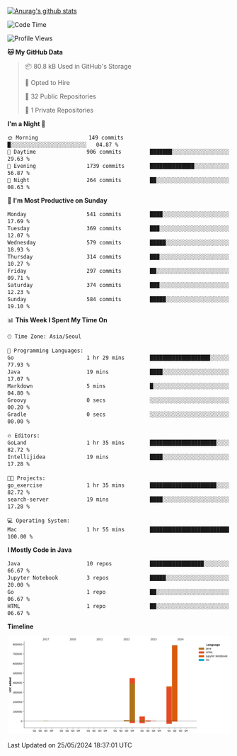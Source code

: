 [![Anurag's github stats](https://github-readme-stats.vercel.app/api?username=hajubal)](https://github.com/anuraghazra/github-readme-stats)

<!--START_SECTION:waka-->
![Code Time](http://img.shields.io/badge/Code%20Time-12%20hrs%2052%20mins-blue)

![Profile Views](http://img.shields.io/badge/Profile%20Views-0-blue)

**🐱 My GitHub Data** 

> 📦 80.8 kB Used in GitHub's Storage 
 > 
> 💼 Opted to Hire
 > 
> 📜 32 Public Repositories 
 > 
> 🔑 1 Private Repositories 
 > 
**I'm a Night 🦉** 

```text
🌞 Morning                149 commits         █░░░░░░░░░░░░░░░░░░░░░░░░   04.87 % 
🌆 Daytime                906 commits         ███████░░░░░░░░░░░░░░░░░░   29.63 % 
🌃 Evening                1739 commits        ██████████████░░░░░░░░░░░   56.87 % 
🌙 Night                  264 commits         ██░░░░░░░░░░░░░░░░░░░░░░░   08.63 % 
```
📅 **I'm Most Productive on Sunday** 

```text
Monday                   541 commits         ████░░░░░░░░░░░░░░░░░░░░░   17.69 % 
Tuesday                  369 commits         ███░░░░░░░░░░░░░░░░░░░░░░   12.07 % 
Wednesday                579 commits         █████░░░░░░░░░░░░░░░░░░░░   18.93 % 
Thursday                 314 commits         ███░░░░░░░░░░░░░░░░░░░░░░   10.27 % 
Friday                   297 commits         ██░░░░░░░░░░░░░░░░░░░░░░░   09.71 % 
Saturday                 374 commits         ███░░░░░░░░░░░░░░░░░░░░░░   12.23 % 
Sunday                   584 commits         █████░░░░░░░░░░░░░░░░░░░░   19.10 % 
```


📊 **This Week I Spent My Time On** 

```text
🕑︎ Time Zone: Asia/Seoul

💬 Programming Languages: 
Go                       1 hr 29 mins        ███████████████████░░░░░░   77.93 % 
Java                     19 mins             ████░░░░░░░░░░░░░░░░░░░░░   17.07 % 
Markdown                 5 mins              █░░░░░░░░░░░░░░░░░░░░░░░░   04.80 % 
Groovy                   0 secs              ░░░░░░░░░░░░░░░░░░░░░░░░░   00.20 % 
Gradle                   0 secs              ░░░░░░░░░░░░░░░░░░░░░░░░░   00.00 % 

🔥 Editors: 
GoLand                   1 hr 35 mins        █████████████████████░░░░   82.72 % 
Intellijidea             19 mins             ████░░░░░░░░░░░░░░░░░░░░░   17.28 % 

🐱‍💻 Projects: 
go_exercise              1 hr 35 mins        █████████████████████░░░░   82.72 % 
search-server            19 mins             ████░░░░░░░░░░░░░░░░░░░░░   17.28 % 

💻 Operating System: 
Mac                      1 hr 55 mins        █████████████████████████   100.00 % 
```

**I Mostly Code in Java** 

```text
Java                     10 repos            █████████████████░░░░░░░░   66.67 % 
Jupyter Notebook         3 repos             █████░░░░░░░░░░░░░░░░░░░░   20.00 % 
Go                       1 repo              ██░░░░░░░░░░░░░░░░░░░░░░░   06.67 % 
HTML                     1 repo              ██░░░░░░░░░░░░░░░░░░░░░░░   06.67 % 
```



**Timeline**

![Lines of Code chart](https://raw.githubusercontent.com/hajubal/hajubal/main/assets/bar_graph.png)


 Last Updated on 25/05/2024 18:37:01 UTC
<!--END_SECTION:waka-->